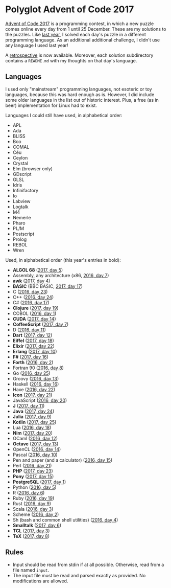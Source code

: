 # Polyglot Advent of Code 2017

[Advent of Code 2017](http://adventofcode.com/2017) is a programming contest,
in which a new puzzle comes online every day from 1 until 25 December. These
are my solutions to the puzzles. Like
[last year](https://github.com/ttencate/aoc2016), I solved each day's puzzle in
a different programming language. As an additional additional challenge, I
didn't use any language I used last year!

A [retrospective](RETROSPECTIVE.md) is now available. Moreover, each solution
subdirectory contains a `README.md` with my thoughts on that day's language.

## Languages

I used only "mainstream" programming languages, not esoteric or toy
languages, because this was hard enough as is. However, I did include some
older languages in the list out of historic interest. Plus, a free (as in beer)
implementation for Linux had to exist.

Languages I could still have used, in alphabetical order:

* APL
* Ada
* BLISS
* Boo
* COMAL
* Céu
* Ceylon
* Crystal
* Elm (browser only)
* GDscript
* GLSL
* Idris
* Infinifactory
* Io
* Labview
* Logtalk
* M4
* Nemerle
* Pharo
* PL/M
* Postscript
* Prolog
* REBOL
* Wren

Used, in alphabetical order (this year's entries in bold):

* **ALGOL 68** ([2017, day 5](https://github.com/ttencate/aoc2017/tree/master/05_algol))
* Assembly, any architecture (x86, [2016, day 7](https://github.com/ttencate/aoc2016/tree/master/07_x86_assembly))
* **awk** ([2017, day 4](https://github.com/ttencate/aoc2017/tree/master/04_awk))
* **BASIC** (BBC BASIC, [2017, day 17](https://github.com/ttencate/aoc2017/tree/master/17_bbcbasic))
* C ([2016, day 23](https://github.com/ttencate/aoc2016/tree/master/23_c))
* C++ ([2016, day 24](https://github.com/ttencate/aoc2016/tree/master/24_cpp))
* C# ([2016, day 17](https://github.com/ttencate/aoc2016/tree/master/17_cs))
* **Clojure** ([2017, day 19](https://github.com/ttencate/aoc2017/tree/master/19_clojure))
* COBOL ([2016, day 1](https://github.com/ttencate/aoc2016/tree/master/01_cobol))
* **CUDA** ([2017, day 14](https://github.com/ttencate/aoc2017/tree/master/14_cuda))
* **CoffeeScript** ([2017, day 7](https://github.com/ttencate/aoc2017/tree/master/07_coffeescript))
* D ([2016, day 11](https://github.com/ttencate/aoc2016/tree/master/11_d))
* **Dart** ([2017, day 12](https://github.com/ttencate/aoc2017/tree/master/12_dart))
* **Eiffel** ([2017, day 18](https://github.com/ttencate/aoc2017/tree/master/18_eiffel))
* **Elixir** ([2017, day 22](https://github.com/ttencate/aoc2017/tree/master/22_elixir))
* **Erlang** ([2017, day 10](https://github.com/ttencate/aoc2017/tree/master/10_erlang))
* **F#** ([2017, day 16](https://github.com/ttencate/aoc2017/tree/master/10_fsharp))
* **Forth** ([2016, day 2](https://github.com/ttencate/aoc2017/tree/master/02_forth))
* Fortran 90 ([2016, day 8](https://github.com/ttencate/aoc2016/tree/master/08_fortran))
* Go ([2016, day 25](https://github.com/ttencate/aoc2016/tree/master/25_go))
* Groovy ([2016, day 13](https://github.com/ttencate/aoc2016/tree/master/13_groovy))
* Haskell ([2016, day 16](https://github.com/ttencate/aoc2016/tree/master/16_haskell))
* Haxe ([2016, day 22](https://github.com/ttencate/aoc2016/tree/master/22_haxe))
* **Icon** ([2017, day 21](https://github.com/ttencate/aoc2017/tree/master/21_icon))
* JavaScript ([2016, day 20](https://github.com/ttencate/aoc2016/tree/master/20_javascript))
* **J** ([2017, day 11](https://github.com/ttencate/aoc2017/tree/master/11_j))
* **Java** ([2017, day 24](https://github.com/ttencate/aoc2017/tree/master/24_java))
* **Julia** ([2017, day 9](https://github.com/ttencate/aoc2017/tree/master/09_julia))
* **Kotlin** ([2017, day 25](https://github.com/ttencate/aoc2017/tree/master/25_kotlin))
* Lua ([2016, day 18](https://github.com/ttencate/aoc2016/tree/master/18_lua))
* **Nim** ([2017, day 20](https://github.com/ttencate/aoc2017/tree/master/20_nim))
* OCaml ([2016, day 12](https://github.com/ttencate/aoc2016/tree/master/12_ocaml))
* **Octave** ([2017, day 13](https://github.com/ttencate/aoc2017/tree/master/13_octave))
* OpenCL ([2016, day 14](https://github.com/ttencate/aoc2016/tree/master/14_opencl))
* Pascal ([2016, day 10](https://github.com/ttencate/aoc2016/tree/master/10_pascal))
* Pen and paper (and a calculator) ([2016, day 15](https://github.com/ttencate/aoc2016/tree/master/15_pen_and_paper))
* Perl ([2016, day 21](https://github.com/ttencate/aoc2016/tree/master/21_perl))
* **PHP** ([2017, day 23](https://github.com/ttencate/aoc2017/tree/master/23_php))
* **Pony** ([2017, day 15](https://github.com/ttencate/aoc2017/tree/master/15_pony))
* **PostgreSQL** ([2017, day 1](https://github.com/ttencate/aoc2017/tree/master/01_postgresql))
* Python ([2016, day 5](https://github.com/ttencate/aoc2016/tree/master/05_python))
* R ([2016, day 6](https://github.com/ttencate/aoc2016/tree/master/06_r))
* Ruby ([2016, day 19](https://github.com/ttencate/aoc2016/tree/master/19_ruby))
* Rust ([2016, day 9](https://github.com/ttencate/aoc2016/tree/master/09_rust))
* Scala ([2016, day 3](https://github.com/ttencate/aoc2016/tree/master/03_scala))
* Scheme ([2016, day 2](https://github.com/ttencate/aoc2016/tree/master/02_scheme))
* Sh (bash and common shell utilities) ([2016, day 4](https://github.com/ttencate/aoc2016/tree/master/04_bash))
* **Smalltalk** ([2017, day 6](https://github.com/ttencate/aoc2017/tree/master/06_smalltalk))
* **TCL** ([2017, day 3](https://github.com/ttencate/aoc2017/tree/master/03_tcl))
* **TeX** ([2017, day 8](https://github.com/ttencate/aoc2017/tree/master/08_tex))

## Rules

* Input should be read from stdin if at all possible. Otherwise, read from a
  file named `input`.
* The input file must be read and parsed exactly as provided. No modifications
  are allowed.
